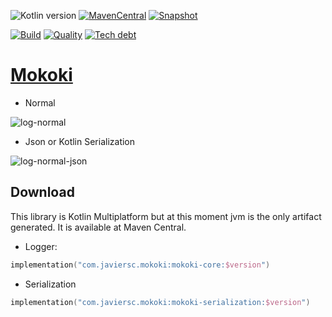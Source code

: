 ![Kotlin version](https://img.shields.io/badge/kotlin-1.5.0-blueviolet?logo=kotlin&logoColor=white)
[![MavenCentral](https://img.shields.io/maven-central/v/com.javiersc.mokoki/mokoki-core?label=MavenCentral)](https://repo1.maven.org/maven2/com/javiersc/mokoki/mokoki-core/)
[![Snapshot](https://img.shields.io/nexus/s/com.javiersc.mokoki/mokoki-core?server=https%3A%2F%2Foss.sonatype.org%2F&label=Snapshot)](https://oss.sonatype.org/content/repositories/snapshots/com/javiersc/mokoki/mokoki-core/)

[![Build](https://img.shields.io/github/workflow/status/JavierSegoviaCordoba/mokoki/build?label=Build&logo=GitHub)](https://github.com/JavierSegoviaCordoba/mokoki/tree/main)
[![Quality](https://img.shields.io/sonar/quality_gate/JavierSegoviaCordoba_mokoki?label=Quality&logo=SonarCloud&logoColor=white&server=https%3A%2F%2Fsonarcloud.io)](https://sonarcloud.io/dashboard?id=JavierSegoviaCordoba_mokoki)
[![Tech debt](https://img.shields.io/sonar/tech_debt/JavierSegoviaCordoba_mokoki?label=Tech%20debt&logo=SonarCloud&logoColor=white&server=https%3A%2F%2Fsonarcloud.io)](https://sonarcloud.io/dashboard?id=JavierSegoviaCordoba_mokoki)

# [Mokoki](https://mokoki.javiersc.com)

- Normal

![log-normal](/screenshots/log_normal.png)

- Json or Kotlin Serialization

![log-normal-json](/screenshots/log_normal_json.png)

## Download

This library is Kotlin Multiplatform but at this moment jvm is the only artifact generated. It is
available at Maven Central.

- Logger:

```kotlin
implementation("com.javiersc.mokoki:mokoki-core:$version")
```

- Serialization

```kotlin
implementation("com.javiersc.mokoki:mokoki-serialization:$version")
```
